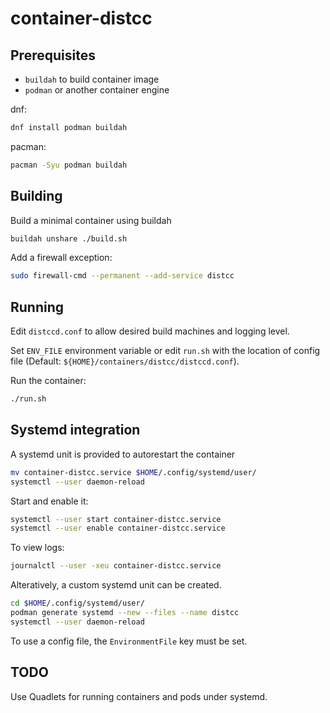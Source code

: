 # container-distcc

## Prerequisites
* `buildah` to build container image
* `podman` or another container engine


dnf:
```sh
dnf install podman buildah
```
pacman:
```sh
pacman -Syu podman buildah
```
## Building

Build a minimal container using buildah
```sh
buildah unshare ./build.sh
```
Add a firewall exception:
```sh
sudo firewall-cmd --permanent --add-service distcc
```


## Running
Edit `distccd.conf` to allow desired build machines and logging level.

Set `ENV_FILE` environment variable or edit `run.sh` with the location of config file (Default: `${HOME}/containers/distcc/distccd.conf`).

Run the container:
```sh
./run.sh
```


## Systemd integration


A systemd unit is provided to autorestart the container
```sh
mv container-distcc.service $HOME/.config/systemd/user/
systemctl --user daemon-reload
```

Start and enable it:
```sh
systemctl --user start container-distcc.service
systemctl --user enable container-distcc.service
```

To view logs:

```sh
journalctl --user -xeu container-distcc.service
```
Alteratively, a custom systemd unit can be created.
```sh
cd $HOME/.config/systemd/user/
podman generate systemd --new --files --name distcc
systemctl --user daemon-reload
```
To use a config file, the `EnvironmentFile` key must be set.


## TODO

Use Quadlets for running containers and pods under systemd.

